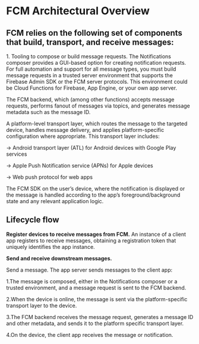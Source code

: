 <h1> FCM Architectural Overview </h1>
<h2> FCM relies on the following set of components that build, transport, and receive messages: </h2>

<p>1. Tooling to compose or build message requests. The Notifications composer provides a GUI-based option for creating notification requests. For full automation and support for all message types, you must build message requests in a trusted server environment that supports the Firebase Admin SDK or the FCM server protocols. This environment could be Cloud Functions for Firebase, App Engine, or your own app server. </p>
<p>The FCM backend, which (among other functions) accepts message requests, performs fanout of messages via topics, and generates message metadata such as the message ID. </p>
<p>A platform-level transport layer, which routes the message to the targeted device, handles message delivery, and applies platform-specific configuration where appropriate. This transport layer includes:
</p>
<p>
 -> Android transport layer (ATL) for Android devices with Google Play services </p>
<p> -> Apple Push Notification service (APNs) for Apple devices </p>
<p>-> Web push protocol for web apps </p> 

<p> The FCM SDK on the user’s device, where the notification is displayed or the message is handled according to the app’s foreground/background state and any relevant application logic. </p>

<h2> Lifecycle flow </h2>
<p> <b>
Register devices to receive messages from FCM.</b>  An instance of a client app registers to receive messages, obtaining a registration token that uniquely identifies the app instance.</p>
<p> 
<b>Send and receive downstream messages. </b>  </p>
    <p> Send a message. The app server sends messages to the client app:</p>
    
   
 <p>1.The message is composed, either in the Notifications composer or a trusted environment, and a message request is sent to the FCM backend. </p>
    
 <p>2.When the device is online, the message is sent via the platform-specific transport layer to the device. </p>
    
 <p>3.The FCM backend receives the message request, generates a message ID and other metadata, and sends it to the platform specific transport layer. </p>
    
 <p>4.On the device, the client app receives the message or notification. </p>
